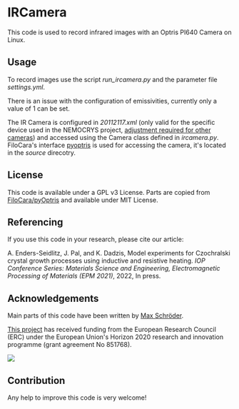 # IRCamera

This code is used to record infrared images with an Optris PI640 Camera on Linux.

## Usage

To record images use the script *run_ircamera.py* and the parameter file *settings.yml*.

There is an issue with the configuration of emissivities, currently only a value of 1 can be set.

The IR Camera is configured in *20112117.xml* (only valid for the specific device used in the NEMOCRYS project, [adjustment required for other cameras](http://documentation.evocortex.com/libirimager2/html/Installation.html)) and accessed using the Camera class defined in *ircamera.py*. FiloCara's interface [pyoptris](https://github.com/FiloCara/pyOptris/blob/dev/setup.py) is used for accessing the camera, it's located in the *source* direcotry.

## License

This code is available under a GPL v3 License. Parts are copied from [FiloCara/pyOptris](https://github.com/FiloCara/pyOptris/blob/dev/setup.py) and available under MIT License.

## Referencing

If you use this code in your research, please cite our article:

A. Enders-Seidlitz, J. Pal, and K. Dadzis, Model experiments for Czochralski crystal growth processes using inductive and resistive heating. *IOP Conference Series: Materials Science and Engineering, Electromagnetic Processing of Materials (EPM 2021)*, 2022, In press.

## Acknowledgements

Main parts of this code have been written by [Max Schröder](https://github.com/mfschroeder).

[This project](https://www.researchgate.net/project/NEMOCRYS-Next-Generation-Multiphysical-Models-for-Crystal-Growth-Processes) has received funding from the European Research Council (ERC) under the European Union's Horizon 2020 research and innovation programme (grant agreement No 851768).

<img src="https://raw.githubusercontent.com/nemocrys/pyelmer/master/EU-ERC.png">

## Contribution

Any help to improve this code is very welcome!
